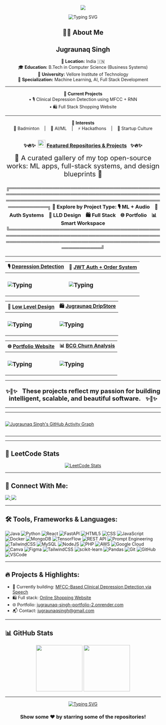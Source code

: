 <div align="center"; margin-bottom="60";>
  <img style="max-width:60/%;height:auto;" src="https://media.giphy.com/media/L1R1tvI9svkIWwpVYr/giphy.gif"  />
</div>
<p align="center">
  <img src="https://readme-typing-svg.demolab.com?font=Fira+Code&weight=500&size=26&pause=1000&color=F749DC&background=6883FF00&width=435&lines=Hi!+I'm+Jugraunaq+Singh;Aspiring+Software+Engineer;%26+ML+Enthusiast;Welcome+to+my+GitHub!" alt="Typing SVG" />
</p>

<h2 align="center">👨‍💻 About Me</h2>
<h2 align="center">Jugraunaq Singh</h2>
<div align="center">

📍 <strong>Location:</strong> India 🇮🇳  
🎓 <strong>Education:</strong> B.Tech in Computer Science (Business Systems)  
🏫 <strong>University:</strong> Vellore Institute of Technology  
🧠 <strong>Specialization:</strong> Machine Learning, AI, Full Stack Development  

---

💼 <strong>Current Projects</strong>  
• 🎙️ Clinical Depression Detection using MFCC + RNN  
• 🛍️ Full Stack Shopping Website  

---

🎯 <strong>Interests</strong>  
🏸 Badminton &nbsp;&nbsp; | &nbsp;&nbsp; 🧠 AI/ML &nbsp;&nbsp; | &nbsp;&nbsp; ⚡ Hackathons &nbsp;&nbsp; | &nbsp;&nbsp; 🚀 Startup Culture

</div>


<h3 align="center">
  ✨🔥✨&nbsp;&nbsp;<img src="https://img.icons8.com/fluency/48/rocket.png" width="24"/> <u>Featured Repositories & Projects</u> &nbsp;&nbsp;✨🔥✨
</h3>
<p align="center"><span style="font-size:22px;">🚀 A curated gallery of my top open-source works: ML apps, full-stack systems, and design blueprints 🎯</span></p>

<div align="center">

<h3>
╔═══════════════════════════════════════════════════════════════════════════════════════════════════════════════════════════════════════════╗  
🌟 Explore by Project Type: 🎙️ ML + Audio &nbsp;&nbsp; 🔐 Auth Systems &nbsp;&nbsp; 🧩 LLD Design &nbsp;&nbsp; 🛍️ Full Stack &nbsp;&nbsp; 🌐 Portfolio &nbsp;&nbsp; 📊 Smart Workspace  
╚═══════════════════════════════════════════════════════════════════════════════════════════════════════════════════════════════════════════╝  
</h3>

</div>

---

| 🎙️ [**Depression Detection**](https://github.com/Jugraunaqsingh/Depression-WebApp-MFCC-RNN) | 🔐 [**JWT Auth + Order System**](https://github.com/Jugraunaqsingh/jwt-user-order-service) |
| :------------------------------------------------------------ | :------------------------------------------------------------ |
| <h3>![Typing](https://readme-typing-svg.demolab.com?font=Fira+Code&size=19&duration=3000&pause=1000&color=FF69B4&center=true&vCenter=true&width=600&lines=🎙️+Clinical+Depression+Detection+via+Speech;🧠+MFCC+Audio+Features+%2B+RNN+Model;⚡+FastAPI+%7C+React+%7C+CuPy+GPU+Optimized;📦+Docker+%7C+MongoDB+Feedback+Loop)</h3> | <h3>![Typing](https://readme-typing-svg.demolab.com?font=Fira+Code&size=19&duration=3000&pause=1000&color=0A66C2&center=true&vCenter=true&width=600&lines=🔐+JWT-Based+Auth+and+Order+System;💼+Spring+Boot+%7C+RBAC+for+Admin+%2F+User;🛠️+REST+APIs+%2B+Postman+Test+Suites;🗃️+MySQL+%2B+Modular+Microservices)</h3> |

| 🧩 [**Low Level Design**](https://github.com/Jugraunaqsingh/LowLevelDesign) | 🛍️ [**Jugraunaq DripStore**](https://github.com/Jugraunaqsingh/JugraunaqDripStore) |
| :------------------------------------------------------------ | :------------------------------------------------------------ |
| <h3>![Typing](https://readme-typing-svg.demolab.com?font=Fira+Code&size=19&duration=3000&pause=1000&color=FF7F50&center=true&vCenter=true&width=600&lines=🧩+LLD+System+Design+Practice+in+Java;📐+BookMyShow+%2C+Parking+Lot+%2C+LLD+Cases;✅+OOP+Principles+%2B+SOLID+%2B+GoF+Designs;📚+Perfect+for+Low+Level+Design+Interviews)</h3> | <h3>![Typing](https://readme-typing-svg.demolab.com?font=Fira+Code&size=19&duration=3000&pause=1000&color=EA4C89&center=true&vCenter=true&width=600&lines=🛒+MERN+Full-Stack+E-Commerce+Website;🧾+Cart+%2F+Checkout+%2F+Admin+Product+Panel;🎨+Styled+with+TailwindCSS+%2B+Redux+State+Mgmt;🔐+Authentication+%2B+Responsive+Design)</h3> |

| 🌐 [**Portfolio Website**](https://jugraunaq-singh-portfolio-2.onrender.com/) | 📊 [**BCG Churn Analysis**](https://github.com/Jugraunaqsingh/BCG-Churn-Analysis-Case-Study) |
| :------------------------------------------------------------ | :------------------------------------------------------------ |
| <h3>![Typing](https://readme-typing-svg.demolab.com?font=Fira+Code&size=19&duration=3000&pause=1000&color=FACC15&center=true&vCenter=true&width=600&lines=🌐+My+Developer+Portfolio+Showcase;💼+React+%2B+Tailwind+%2B+Responsive+Design;📎+Project+Links+%2F+Resume+%2F+Contact+Info;🚀+Hosted+Live+on+Render)</h3> | <h3>![Typing](https://readme-typing-svg.demolab.com?font=Fira+Code&size=19&duration=3000&pause=1000&color=38B2AC&center=true&vCenter=true&width=600&lines=📊+BCG+Churn+Prediction+%7C+Virtual+Internship+via+Forage;📈+EDA+%2F+Feature+Engineering+%2F+Modeling+Pipeline;🤖+92%25+Accuracy+%2C+0.94+AUC+%2C+F1+Score+0.89;🎯+Actionable+Insights+for+Retention+%2B+Customer+Engagement)</h3> |

---

<div align="center">
<h3>✨🚀✨ &nbsp;&nbsp; <span style="font-size:20px;">These projects reflect my passion for building intelligent, scalable, and beautiful software.</span> &nbsp;&nbsp; ✨🚀✨</h3>
</div>

---

---

##
[![Jugraunaq Singh's GitHub Activity Graph](https://github-readme-activity-graph.vercel.app/graph?username=Jugraunaqsingh&theme=tokyo-night)](https://github.com/ashutosh00710/github-readme-activity-graph)
##

---
---

## 🧠 LeetCode Stats

<div align="center">

[![LeetCode Stats](https://leetcard.jacoblin.cool/Jugraunaqsingh?theme=dark&font=JetBrains+Mono&ext=heatmap)](https://leetcode.com/Jugraunaqsingh)
 <!-- Updated LeetCode username -->

</div>

---



## 🚀 Connect With Me:

<p align="left">
  <a href="https://www.linkedin.com/in/jugraunaq-singh-041b75230/" target="_blank">
    <img src="https://img.shields.io/badge/-LinkedIn-0A66C2?style=for-the-badge&logo=linkedin&logoColor=white"/>
  </a>
  <a href="https://leetcode.com/jugraunaqsingh/" target="_blank">
    <img src="https://img.shields.io/badge/-LeetCode-FFA116?style=for-the-badge&logo=leetcode&logoColor=black"/>
  </a>
</p>

---
## 🛠️ Tools, Frameworks & Languages:
![Java](https://img.shields.io/badge/-Java-F89820?style=for-the-badge&logo=openjdk&logoColor=white)
![Python](https://img.shields.io/badge/-Python-3776AB?style=for-the-badge&logo=python&logoColor=white)
![React](https://img.shields.io/badge/-React-61DAFB?style=for-the-badge&logo=react&logoColor=black)
![FastAPI](https://img.shields.io/badge/-FastAPI-005571?style=for-the-badge&logo=fastapi)
![HTML5](https://img.shields.io/badge/html5-%23E34F26.svg?style=for-the-badge&logo=html5&logoColor=white)
![CSS](https://img.shields.io/badge/CSS-563d7c?&style=for-the-badge&logo=css3&logoColor=white)
![JavaScript](https://img.shields.io/badge/javascript-%23323330.svg?style=for-the-badge&logo=javascript&logoColor=%23F7DF1E)
![Docker](https://img.shields.io/badge/-Docker-2496ED?style=for-the-badge&logo=docker&logoColor=white)
![MongoDB](https://img.shields.io/badge/-MongoDB-47A248?style=for-the-badge&logo=mongodb&logoColor=white)
![TensorFlow](https://img.shields.io/badge/-TensorFlow-FF6F00?style=for-the-badge&logo=tensorflow&logoColor=white)
![REST API](https://img.shields.io/badge/REST%20API-005571?style=for-the-badge&logo=fastapi&logoColor=white)
![Prompt Engineering](https://img.shields.io/badge/Prompt%20Engineering-ffcc00?style=for-the-badge&logo=openai&logoColor=black)
![TailwindCSS](https://img.shields.io/badge/-Tailwind-38B2AC?style=for-the-badge&logo=tailwind-css)
![MySQL](https://img.shields.io/badge/-MySQL-00758F?style=for-the-badge&logo=mysql&logoColor=white)
![NodeJS](https://img.shields.io/badge/node.js-6DA55F?style=for-the-badge&logo=node.js&logoColor=white)
![PHP](https://img.shields.io/badge/php-%23777BB4.svg?style=for-the-badge&logo=php&logoColor=white)
![AWS](https://img.shields.io/badge/AWS-%23000000.svg?style=for-the-badge&logo=amazon-aws&logoColor=white)
![Google Cloud](https://img.shields.io/badge/Google_Cloud-4285F4?style=for-the-badge&logo=google-cloud&logoColor=white)
![Canva](https://img.shields.io/badge/Canva-%2300C4CC.svg?&style=for-the-badge&logo=Canva&logoColor=white)
![Figma](https://img.shields.io/badge/Figma-F24E1E?style=for-the-badge&logo=figma&logoColor=white)
![TailwindCSS](https://img.shields.io/badge/tailwindcss-%2338B2AC.svg?style=for-the-badge&logo=tailwind-css&logoColor=white)
![scikit-learn](https://img.shields.io/badge/scikit--learn-%23F7931E.svg?style=for-the-badge&logo=scikit-learn&logoColor=white)
![Pandas](https://img.shields.io/badge/pandas-%23150458.svg?style=for-the-badge&logo=pandas&logoColor=white)
![Git](https://img.shields.io/badge/git-%23F05033.svg?style=for-the-badge&logo=git&logoColor=white)
![GitHub](https://img.shields.io/badge/github-%23121011.svg?style=for-the-badge&logo=github&logoColor=white)
![VSCode](https://img.shields.io/badge/VSCode-%23007ACC.svg?style=for-the-badge&logo=visual-studio-code&logoColor=white)

---

## 🔥 Projects & Highlights:

- 🔭 Currently building: [MFCC-Based Clinical Depression Detection via Speech](https://github.com/Jugraunaqsingh/Depression-WebApp-MFCC-RNN)
- 🛍️ Full stack: [Online Shopping Website](https://github.com/Jugraunaqsingh/JugraunaqDripStore)
- 🌐 Portfolio: [jugraunaq-singh-portfolio-2.onrender.com](https://jugraunaq-singh-portfolio-2.onrender.com)
- 📬 Contact: jugraunaqsingh@gmail.com



---
## 📊 GitHub Stats

<div align="center">
  <img src="https://github-readme-stats.vercel.app/api?username=Jugraunaqsingh&show_icons=true&theme=dracula" height="150" />

  <img src="https://github-readme-stats.vercel.app/api/top-langs/?username=Jugraunaqsingh&layout=compact&langs_count=6&theme=dracula" height="150" />
</div>

---


<div align="center">
   <a href="https://git.io/typing-svg">
      <img src="https://readme-typing-svg.demolab.com?font=Sedan+SC&weight=500&size=30&pause=1000&color=F63024&background=6883FF00&center=true&vCenter=true&random=false&width=435&lines=Thanks+For+Visiting+!" alt="Typing SVG" />
   </a>
   
   <h3>Show some ❤️ by starring some of the repositories!</h3>
</div>
